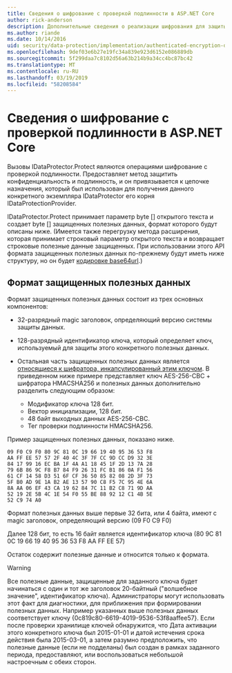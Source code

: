 ```yaml
---
title: Сведения о шифрование с проверкой подлинности в ASP.NET Core
author: rick-anderson
description: Дополнительные сведения о реализации шифрования для защиты данных ASP.NET Core прошел проверку подлинности.
ms.author: riande
ms.date: 10/14/2016
uid: security/data-protection/implementation/authenticated-encryption-details
ms.openlocfilehash: 9def03e6b27e19fc34a839e923d6152e086889db
ms.sourcegitcommit: 5f299daa7c8102d56a63b214b9a34cc4bc87bc42
ms.translationtype: MT
ms.contentlocale: ru-RU
ms.lasthandoff: 03/19/2019
ms.locfileid: "58208584"
---
```

# <a name="authenticated-encryption-details-in-aspnet-core"></a>Сведения о шифрование с проверкой подлинности в ASP.NET Core

<a name="data-protection-implementation-authenticated-encryption-details"></a>

Вызовы IDataProtector.Protect являются операциями шифрование с проверкой подлинности. Предоставляет метод защитить конфиденциальность и подлинность, и он привязывается к цепочке назначения, который был использован для получения данного конкретного экземпляра IDataProtector его корня IDataProtectionProvider.

IDataProtector.Protect принимает параметр byte [] открытого текста и создает byte [] защищенных полезных данных, формат которого будут описаны ниже. (Имеется также перегрузку метода расширения, которая принимает строковый параметр открытого текста и возвращает строковые полезные данные защищенных. При использовании этого API формата защищенных полезных данных по-прежнему будут иметь ниже структуру, но он будет [кодировке base64url](https://tools.ietf.org/html/rfc4648#section-5).)

## <a name="protected-payload-format"></a>Формат защищенных полезных данных

Формат защищенных полезных данных состоит из трех основных компонентов:

* 32-разрядный magic заголовок, определяющий версию системы защиты данных.

* 128-разрядный идентификатор ключа, который определяет ключ, используемый для защиты этого конкретного полезных данных.

* Остальная часть защищенных полезных данных является [относящиеся к шифратора, инкапсулированный этим ключом](xref:security/data-protection/implementation/subkeyderivation#data-protection-implementation-subkey-derivation). В приведенном ниже примере представляет ключ AES-256-CBC + шифратора HMACSHA256 и полезных данных дополнительно разделить следующим образом:
  * Модификатор ключа 128 бит.
  * Вектор инициализации, 128 бит.
  * 48 байт выходных данных AES-256-CBC.
  * Тег проверки подлинности HMACSHA256.

Пример защищенных полезных данных, показано ниже.

```
09 F0 C9 F0 80 9C 81 0C 19 66 19 40 95 36 53 F8
AA FF EE 57 57 2F 40 4C 3F 7F CC 9D CC D9 32 3E
84 17 99 16 EC BA 1F 4A A1 18 45 1F 2D 13 7A 28
79 6B 86 9C F8 B7 84 F9 26 31 FC B1 86 0A F1 56
61 CF 14 58 D3 51 6F CF 36 50 85 82 08 2D 3F 73
5F B0 AD 9E 1A B2 AE 13 57 90 C8 F5 7C 95 4E 6A
8A AA 06 EF 43 CA 19 62 84 7C 11 B2 C8 71 9D AA
52 19 2E 5B 4C 1E 54 F0 55 BE 88 92 12 C1 4B 5E
52 C9 74 A0
```

Формат полезных данных выше первые 32 бита, или 4 байта, имеют с magic заголовок, определяющий версию (09 F0 C9 F0)

Далее 128 бит, то есть 16 байт является идентификатор ключа (80 9C 81 0C 19 66 19 40 95 36 53 F8 AA FF EE 57)

Остаток содержит полезные данные и относится только к формата.

> [!WARNING]
> Все полезные данные, защищенные для заданного ключа будет начинаться с один и тот же заголовок 20-байтный ("волшебное значение", идентификатор ключа). Администраторы могут использовать этот факт для диагностики, для приближения при формировании полезных данных. Например указанных выше полезных данных соответствует ключу {0c819c80-6619-4019-9536-53f8aaffee57}. Если после проверки хранилище ключей обнаружится, что Дата активации этого конкретного ключа был 2015-01-01 и датой истечения срока действия была 2015-03-01, а затем разумно предположить, что полезные данные (если не подделаны) был создан в рамках заданного периода, предоставляют, или воспользоваться небольшой настроечным с обеих сторон.
